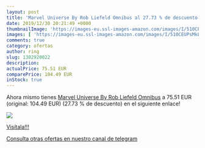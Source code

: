```yaml
---
layout: post
title: 'Marvel Universe By Rob Liefeld Omnibus al 27.73 % de descuento'
date: 2019/12/30 20:21:49 +0000
thumbnailImage: 'https://images-eu.ssl-images-amazon.com/images/I/510CEUPsMkL._SL200_.jpg'
images: [ 'https://images-eu.ssl-images-amazon.com/images/I/510CEUPsMkL._SL200_.jpg' ]
comments: true
category: ofertas
author: ring
slug: 1302920022
description:
actualPrice: 75.51 EUR
comparePrice: 104.49 EUR
inStock: true
---
```


Ahora mismo tienes [Marvel Universe By Rob Liefeld Omnibus](https://www.amazon.com/dp/1302920022/?tag=redken08-20) a 75.51 EUR (original: 104.49 EUR) (27.73 %  de descuento) en el siguiente enlace!

[![](https://images-eu.ssl-images-amazon.com/images/I/510CEUPsMkL._SL200_.jpg)](https://www.amazon.com/dp/1302920022/?tag=redken08-20)

[Visítala!!!](https://www.amazon.com/dp/1302920022/?tag=redken08-20)

[Consulta otras ofertas en nuestro canal de telegram](https://t.me/s/ofertas25)
